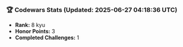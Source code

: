 ### 🏆 Codewars Stats (Updated: 2025-06-27 04:18:36 UTC)

- **Rank:** 8 kyu
- **Honor Points:** 3
- **Completed Challenges:** 1

